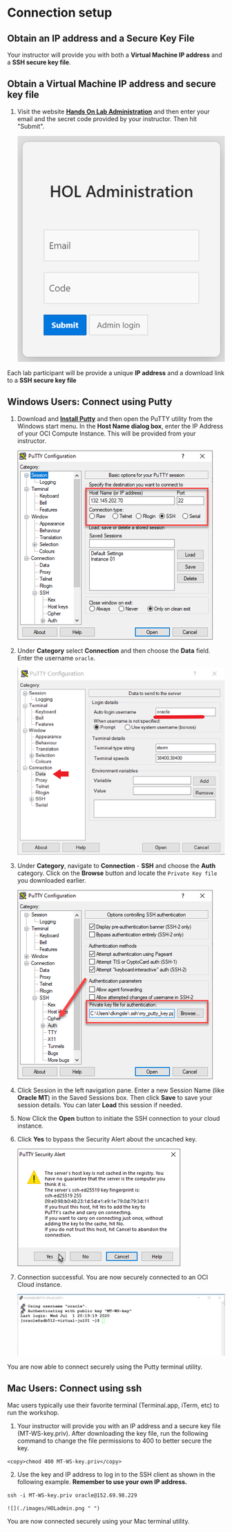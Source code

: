 #  Connection setup

## Obtain an IP address and a Secure Key File 
Your instructor will provide you with both a **Virtual Machine IP address** and a **SSH secure key file**.

## Obtain a Virtual Machine IP address and secure key file

1.  Visit the website **[Hands On Lab Administration](http://holadmin.oraclepts.nl/)** and then enter your email and the secret code provided by your instructor.  Then hit "Submit".

    ![](./images/HOLadmin.png " ")

Each lab participant will be provide a unique **IP address** and a download link to a **SSH secure key file** 

## Windows Users: Connect using Putty

1.  Download and **[Install Putty](https://www.putty.org/)** and then open the PuTTY utility from the Windows start menu.   In the **Host Name dialog box**, enter the IP Address of your OCI Compute Instance.  This will be provided from your instructor.

    ![](./images/keylab-023.png " ")

2.  Under **Category** select **Connection** and then choose the **Data** field.  Enter the username ```oracle```.  

    ![](./images/keylab-024.png " ")

3.  Under **Category**, navigate to **Connection** - **SSH** and choose the **Auth** category.   Click on the **Browse** button and locate the ```Private Key file``` you downloaded earlier.   

    ![](./images/keylab-025.png " ")

4. Click Session in the left navigation pane.  Enter a new Session Name (like **Oracle MT**) in the Saved Sessions box.  Then click **Save** to save your session details.  You can later **Load** this session if needed.

5. Now Click the **Open** button to initiate the SSH connection to your cloud instance.  

6.  Click **Yes** to bypass the Security Alert about the uncached key.

    ![](./images/keylab-026.png " ")

7.  Connection successful.   You are now securely connected to an OCI Cloud instance.

    ![](./images/keylab-027.png " ")

You are now able to connect securely using the Putty terminal utility. 

## Mac Users: Connect using ssh

Mac users typically use their favorite terminal (Terminal.app, iTerm, etc) to run the workshop.

1. Your instructor will provide you with an IP address and a secure key file (MT-WS-key.priv).  After downloading the key file, run the following command to change the file permissions to 400 to better secure the key.

````
<copy>chmod 400 MT-WS-key.priv</copy>
````
2. Use the key and IP address to log in to the SSH client as shown in the following example.  **Remember to use your own IP address.**

````
ssh -i MT-WS-key.priv oracle@152.69.98.229
````

    ![](./images/HOLadmin.png " ")

You are now connected securely using your Mac terminal utility.

